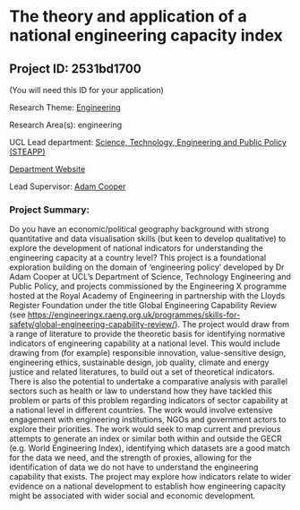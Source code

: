 # The theory and application of a national engineering capacity index

## Project ID: **2531bd1700**
(You will need this ID for your application)

Research Theme: [Engineering](../themes/engineering.md)

Research Area(s):
engineering

UCL Lead department: [Science, Technology, Engineering and Public Policy (STEAPP)](../departments/science-technology-engineering-and-public-policy.md)

[Department Website](https://www.ucl.ac.uk/steapp)

Lead Supervisor: [Adam Cooper](https://profiles.ucl.ac.uk/41821)

### Project Summary:

Do you have an economic/political geography background with strong quantitative and data visualisation skills (but keen to develop qualitative) to explore the development of national indicators for understanding the engineering capacity at a country level? This project is a foundational exploration building on the domain of ‘engineering policy’ developed by Dr Adam Cooper at UCL’s Department of Science, Technology Engineering and Public Policy, and projects commissioned by the Engineering X programme hosted at the Royal Academy of Engineering in partnership with the Lloyds Register Foundation under the title Global Engineering Capability Review (see https://engineeringx.raeng.org.uk/programmes/skills-for-safety/global-engineering-capability-review/).
The project would draw from a range of literature to provide the theoretic basis for identifying normative indicators of engineering capability at a national level. This would include drawing from (for example) responsible innovation, value-sensitive design, engineering ethics, sustainable design, job quality, climate and energy justice and related literatures, to build out a set of theoretical indicators.  There is also the potential to undertake a comparative analysis with parallel sectors such as health or law to understand how they have tackled this problem or parts of this problem regarding indicators of sector capability at a national level in different countries. The work would involve extensive engagement with engineering institutions, NGOs and government actors to explore their priorities.
The work would seek to map current and previous attempts to generate an index or similar both within and outside the GECR (e.g. World Engineering Index), identifying which datasets are a good match for the data we need, and the strength of proxies, allowing for the identification of data we do not have to understand the engineering capability that exists. 
The project may explore how indicators relate to wider evidence on a national development  to establish how engineering capacity might be associated with wider social and economic development.
